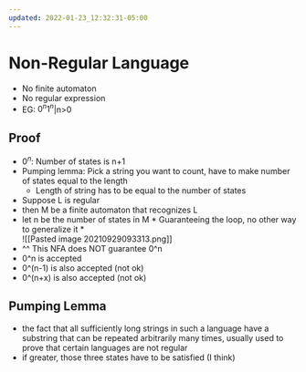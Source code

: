 ```yaml
---
updated: 2022-01-23_12:32:31-05:00
---
```

# Non-Regular Language

* No finite automaton 
* No regular expression
* EG: $0^n1^n$|n>0

## Proof
* $0^n$: Number of states is n+1
* Pumping lemma: Pick a string you want to count, have to make number of states equal to the length
	* Length of string has to be equal to the number of states
* Suppose L is regular
* then M be a finite automaton that recognizes L
* let n be the number of states in M * Guaranteeing the loop, no other way to generalize it *  
![[Pasted image 20210929093313.png]]
* ^^ This NFA does NOT guarantee 0^n
* 0^n is accepted
* 0^(n-1) is also accepted (not ok)
* 0^(n+x) is also accepted (not ok)


## Pumping Lemma
*  the fact that all sufficiently long strings in such a language have a substring that can be repeated arbitrarily many times, usually used to prove that certain languages are not regular
* if greater, those three states have to be satisfied (I think)